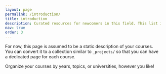 ```yaml
---
layout: page
permalink: /introduction/
title: introduction
description: Curated resources for newcomers in this field. This list is regularly updated by our organizers. 
nav: true
order: 3
---
```


For now, this page is assumed to be a static description of your courses. You can convert it to a collection similar to `_projects/` so that you can have a dedicated page for each course.

Organize your courses by years, topics, or universities, however you like!
